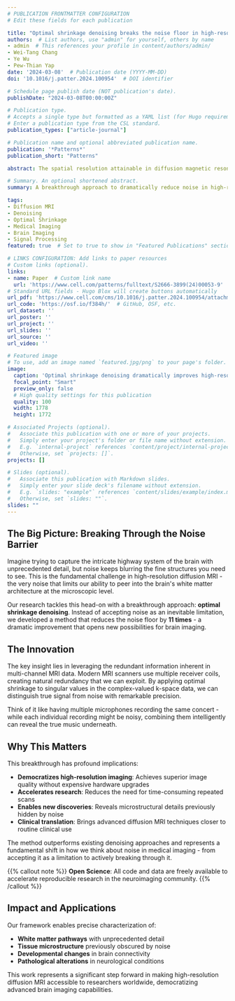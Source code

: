 ```yaml
---
# PUBLICATION FRONTMATTER CONFIGURATION
# Edit these fields for each publication

title: "Optimal shrinkage denoising breaks the noise floor in high-resolution diffusion MRI"
authors:  # List authors, use "admin" for yourself, others by name
- admin  # This references your profile in content/authors/admin/
- Wei-Tang Chang
- Ye Wu
- Pew-Thian Yap
date: '2024-03-08'  # Publication date (YYYY-MM-DD)
doi: '10.1016/j.patter.2024.100954'  # DOI identifier

# Schedule page publish date (NOT publication's date).
publishDate: "2024-03-08T00:00:00Z"

# Publication type.
# Accepts a single type but formatted as a YAML list (for Hugo requirements).
# Enter a publication type from the CSL standard.
publication_types: ["article-journal"]

# Publication name and optional abbreviated publication name.
publication: '*Patterns*'
publication_short: "Patterns"

abstract: The spatial resolution attainable in diffusion magnetic resonance (MR) imaging is inherently limited by noise. The weaker signal associated with a smaller voxel size, especially at a high level of diffusion sensitization, is often buried under the noise floor owing to the non-Gaussian nature of the MR magnitude signal. Here, we show how the noise floor can be suppressed remarkably via optimal shrinkage of singular values associated with noise in complex-valued k-space data from multiple receiver channels. We explore and compare different low-rank signal matrix recovery strategies to utilize the inherently redundant information from multiple channels. In combination with background phase removal, the optimal strategy reduces the noise floor by 11 times. Our framework enables imaging with substantially improved resolution for precise characterization of tissue microstructure and white matter pathways without relying on expensive hardware upgrades and time-consuming acquisition repetitions, outperforming other related denoising methods.

# Summary. An optional shortened abstract.
summary: A breakthrough approach to dramatically reduce noise in high-resolution diffusion MRI through optimal shrinkage denoising, enabling unprecedented detail in brain imaging without expensive hardware upgrades.

tags:
- Diffusion MRI
- Denoising
- Optimal Shrinkage
- Medical Imaging
- Brain Imaging
- Signal Processing
featured: true  # Set to true to show in "Featured Publications" section

# LINKS CONFIGURATION: Add links to paper resources
# Custom links (optional).
links:
- name: Paper  # Custom link name
  url: 'https://www.cell.com/patterns/fulltext/S2666-3899(24)00053-9'
# Standard URL fields - Hugo Blox will create buttons automatically
url_pdf: 'https://www.cell.com/cms/10.1016/j.patter.2024.100954/attachment/1e23d03e-3702-430e-9413-26f8e20e1417/mmc2.pdf'
url_code: 'https://osf.io/f384h/'  # GitHub, OSF, etc.
url_dataset: ''
url_poster: ''
url_project: ''
url_slides: ''
url_source: ''
url_video: ''

# Featured image
# To use, add an image named `featured.jpg/png` to your page's folder. 
image:
  caption: 'Optimal shrinkage denoising dramatically improves high-resolution diffusion MRI quality'
  focal_point: "Smart"
  preview_only: false
  # High quality settings for this publication
  quality: 100
  width: 1778
  height: 1772

# Associated Projects (optional).
#   Associate this publication with one or more of your projects.
#   Simply enter your project's folder or file name without extension.
#   E.g. `internal-project` references `content/project/internal-project/index.md`.
#   Otherwise, set `projects: []`.
projects: []

# Slides (optional).
#   Associate this publication with Markdown slides.
#   Simply enter your slide deck's filename without extension.
#   E.g. `slides: "example"` references `content/slides/example/index.md`.
#   Otherwise, set `slides: ""`.
slides: ""
---
```


## The Big Picture: Breaking Through the Noise Barrier

Imagine trying to capture the intricate highway system of the brain with unprecedented detail, but noise keeps blurring the fine structures you need to see. This is the fundamental challenge in high-resolution diffusion MRI - the very noise that limits our ability to peer into the brain's white matter architecture at the microscopic level.

Our research tackles this head-on with a breakthrough approach: **optimal shrinkage denoising**. Instead of accepting noise as an inevitable limitation, we developed a method that reduces the noise floor by **11 times** - a dramatic improvement that opens new possibilities for brain imaging.

## The Innovation

The key insight lies in leveraging the redundant information inherent in multi-channel MRI data. Modern MRI scanners use multiple receiver coils, creating natural redundancy that we can exploit. By applying optimal shrinkage to singular values in the complex-valued k-space data, we can distinguish true signal from noise with remarkable precision.

Think of it like having multiple microphones recording the same concert - while each individual recording might be noisy, combining them intelligently can reveal the true music underneath.

## Why This Matters

This breakthrough has profound implications:

- **Democratizes high-resolution imaging**: Achieves superior image quality without expensive hardware upgrades
- **Accelerates research**: Reduces the need for time-consuming repeated scans
- **Enables new discoveries**: Reveals microstructural details previously hidden by noise
- **Clinical translation**: Brings advanced diffusion MRI techniques closer to routine clinical use

The method outperforms existing denoising approaches and represents a fundamental shift in how we think about noise in medical imaging - from accepting it as a limitation to actively breaking through it.

{{% callout note %}}
**Open Science**: All code and data are freely available to accelerate reproducible research in the neuroimaging community.
{{% /callout %}}

## Impact and Applications

Our framework enables precise characterization of:
- **White matter pathways** with unprecedented detail
- **Tissue microstructure** previously obscured by noise  
- **Developmental changes** in brain connectivity
- **Pathological alterations** in neurological conditions

This work represents a significant step forward in making high-resolution diffusion MRI accessible to researchers worldwide, democratizing advanced brain imaging capabilities.

